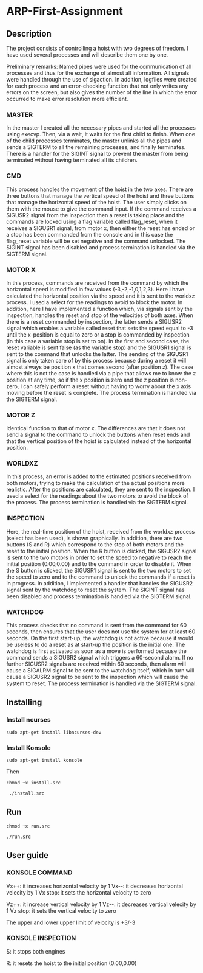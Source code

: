 # ARP-First-Assignment

## Description

The project consists of controlling a hoist with two degrees of freedom. I have used several processes and will describe them one by one.

Preliminary remarks: Named pipes were used for the communication of all processes and thus for the exchange of almost all information. All signals were handled through the use of sigaction. In addition, logfiles were created for each process and an error-checking function that not only writes any errors on the screen, but also gives the number of the line in which the error occurred to make error resolution more efficient.

### MASTER
In the master I created all the necessary pipes and started all the processes using execvp. Then, via a wait, it waits for the first child to finish. When one of the child processes terminates, the master unlinks all the pipes and sends a SIGTERM to all the remaining processes, and finally terminates. There is a handler for the SIGINT signal to prevent the master from being terminated without having terminated all its children.

### CMD
This process handles the movement of the hoist in the two axes. There are three buttons that manage the vertical speed of the hoist and three buttons that manage the horizontal speed of the hoist. The user simply clicks on them with the mouse to give the command input. If the command receives a SIGUSR2 signal from the inspection then a reset is taking place and the commands are locked using a flag variable called flag_reset, when it receives a SIGUSR1 signal, from motor x, then either the reset has ended or a stop has been commanded from the console and in this case the flag_reset variable will be set negative and the command unlocked. The SIGINT signal has been disabled and process termination is handled via the SIGTERM signal.

### MOTOR X
In this process, commands are received from the command by which the horizontal speed is modified in few values (-3,-2,-1,0,1,2,3). Here I have calculated the horizontal position via the speed and it is sent to the worldxz process. I used a select for the readings to avoid to block the motor. In addition, here I have implemented a function which, via signals sent by the inspection, handles the reset and stop of the velocities of both axes. When there is a reset commanded by inspection, the latter sends a SIGUSR2 signal which enables a variable called reset that sets the speed equal to -3 until the x-position is equal to zero or a stop is commanded by inspection (in this case a variable stop is set to on). In the first and second case, the reset variable is sent false (as the variable stop) and the SIGUSR1 signal is sent to the command that unlocks the latter. The sending of the SIGUSR1 signal is only taken care of by this process because during a reset it will almost always be position x that comes second (after position z). The case where this is not the case is handled via a pipe that allows me to know the z position at any time, so if the x position is zero and the z position is non-zero, I can safely perform a reset without having to worry about the x axis moving before the reset is complete. The process termination is handled via the SIGTERM signal.

### MOTOR Z
Identical function to that of motor x. The differences are that it does not send a signal to the command to unlock the buttons when reset ends and that the vertical position of the hoist is calculated instead of the horizontal position. 

### WORLDXZ
In this process, an error is added to the estimated positions received from both motors, trying to make the calculation of the actual positions more realistic. After the positions are calculated, they are sent to the inspection. I used a select for the readings about the two motors to avoid the block of the process. The process termination is handled via the SIGTERM signal.

### INSPECTION
Here, the real-time position of the hoist, received from the worldxz process (select has been used), is shown graphically. In addition, there are two buttons (S and R) which correspond to the stop of both motors and the reset to the initial position. When the R button is clicked, the SIGUSR2 signal is sent to the two motors in order to set the speed to negative to reach the initial position (0.00,0.00) and to the command in order to disable it. 
When the S button is clicked, the SIGUSR1 signal is sent to the two motors to set the speed to zero and to the command to unlock the commands if a reset is in progress. In addition, I implemented a handler that handles the SIGUSR2 signal sent by the watchdog to reset the system. The SIGINT signal has been disabled and process termination is handled via the SIGTERM signal.

### WATCHDOG
This process checks that no command is sent from the command for 60 seconds, then ensures that the user does not use the system for at least 60 seconds. On the first start-up, the watchdog is not active because it would be useless to do a reset as at start-up the position is the initial one. The watchdog is first activated as soon as a move is performed because the command sends a SIGUSR2 signal which triggers a 60-second alarm. If no further SIGUSR2 signals are received within 60 seconds, then alarm will cause a SIGALRM signal to be sent to the watchdog itself, which in turn will cause a SIGUSR2 signal to be sent to the inspection which will cause the system to reset. The process termination is handled via the SIGTERM signal.


## Installing

### Install ncurses

`sudo apt-get install libncurses-dev` 

### Install Konsole

`sudo apt-get install konsole` 

Then

`chmod +x install.src` 

` ./install.src` 

## Run

`chmod +x run.src` 

`./run.src` 

## User guide

### KONSOLE COMMAND

Vx++: it increases horizontal velocity by 1
Vx--: it decreases horizontal velecity by 1
Vx stop: it sets the horizontal velocity to zero

Vz++: it increase vertical velocity by 1
Vz--: it decreases vertical velecity by 1
Vz stop: it sets the vertical velocity to zero

The upper and lower upper limit of velocity is +3/-3

### KONSOLE INSPECTION

S: it stops both engines

R: it resets the hoist to the initial position (0.00,0.00)


